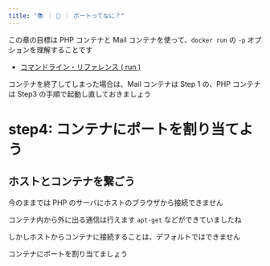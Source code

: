 ```yaml
---
title: "📚 ｜ 🐳 ｜ ポートってなに？"
---
```


この章の目標は PHP コンテナと Mail コンテナを使って、`docker run` の `-p` オプションを理解することです

- [コマンドライン・リファレンス ( run )](http://docs.docker.jp/v19.03/engine/reference/commandline/run.html)

コンテナを終了してしまった場合は、Mail コンテナは Step 1 の、PHP コンテナは Step3 の手順で起動し直しておきましょう






# step4: コンテナにポートを割り当てよう
## ホストとコンテナを繋ごう
今のままでは PHP のサーバにホストのブラウザから接続できません

コンテナ内から外に出る通信は行えます
`apt-get` などができていましたね

しかしホストからコンテナに接続することは、デフォルトではできません

コンテナにポートを割り当てましょう







